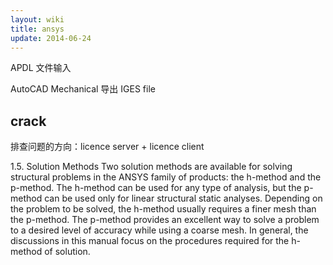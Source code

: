 ```yaml
---
layout: wiki
title: ansys
update: 2014-06-24
---
```



APDL 文件输入

AutoCAD Mechanical 导出 IGES file

## crack 
排查问题的方向：licence server + licence client

1.5. Solution Methods
Two solution methods are available for solving structural problems in the ANSYS family of products: the h-method and the p-method. The h-method can be used for any type of analysis, but the p-method can be used only for linear structural static analyses. Depending on the problem to be solved, the h-method usually requires a finer mesh than the p-method. The p-method provides an excellent way to solve a problem to a desired level of accuracy while using a coarse mesh. In general, the discussions in this manual focus on the procedures required for the h-method of solution.
